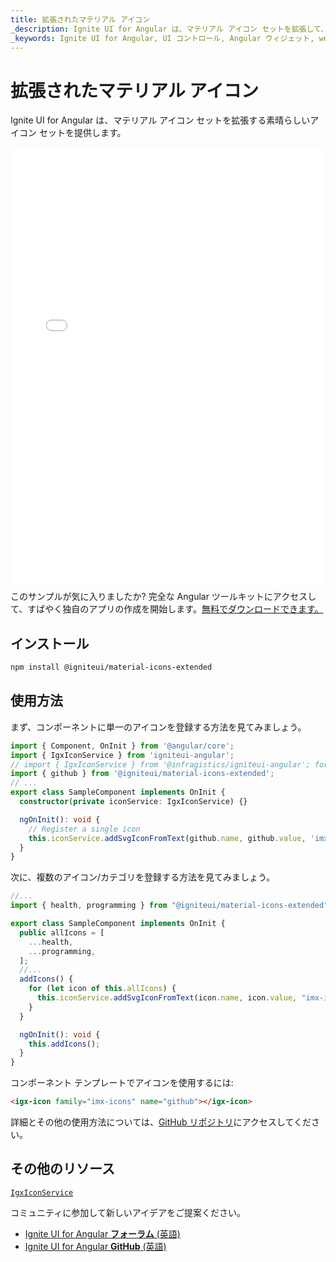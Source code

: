```yaml
---
title: 拡張されたマテリアル アイコン
_description: Ignite UI for Angular は、マテリアル アイコン セットを拡張して、デザイナーや開発者に幅広いアイコンを提供しています。 
_keywords: Ignite UI for Angular, UI コントロール, Angular ウィジェット, web ウィジェット, UI ウィジェット, Angular, ネイティブ Angular コンポーネント スイート, ネイティブ Angular コントロール、ネイティブ Angular コンポーネント ライブラリ, Angular Icon コンポーネント, Angular Icon コントロール, 拡張されたマテリアル アイコン
---
```


# 拡張されたマテリアル アイコン
<p class="highlight">Ignite UI for Angular は、マテリアル アイコン セットを拡張する素晴らしいアイコン セットを提供します。</p>

<div class="sample-container loading" style="height: 700px">
    <iframe id="material-icons-extended-iframe" seamless="" class="lazyload no-theming" width="100%" height="100%" frameborder="0" src="{environment:demosBaseUrl}/data-display/material-icons-extended" onload="onSampleIframeContentLoaded(this);"></iframe>
</div>
<p style="margin: 0;padding-top: 0.5rem">このサンプルが気に入りましたか? 完全な Angular ツールキットにアクセスして、すばやく独自のアプリの作成を開始します。<a class="no-external-icon mchNoDecorate trackCTA" target="_blank" href="https://jp.infragistics.com/products/ignite-ui-angular/download" data-xd-ga-action="Download" data-xd-ga-label="Ignite UI for Angular">無料でダウンロードできます。</a></p>
<div class="divider--half"></div>

## インストール

```sh
npm install @igniteui/material-icons-extended
```

## 使用方法

まず、コンポーネントに単一のアイコンを登録する方法を見てみましょう。

```typescript
import { Component, OnInit } from '@angular/core';
import { IgxIconService } from 'igniteui-angular';
// import { IgxIconService } from '@infragistics/igniteui-angular'; for licensed package
import { github } from '@igniteui/material-icons-extended';
// ...
export class SampleComponent implements OnInit {
  constructor(private iconService: IgxIconService) {}

  ngOnInit(): void {
    // Register a single icon
    this.iconService.addSvgIconFromText(github.name, github.value, 'imx-icons');
  }
}
```

次に、複数のアイコン/カテゴリを登録する方法を見てみましょう。

```typescript
//...
import { health, programming } from "@igniteui/material-icons-extended";

export class SampleComponent implements OnInit {
  public allIcons = [
    ...health,
    ...programming,
  ];
  //...
  addIcons() {
    for (let icon of this.allIcons) {
      this.iconService.addSvgIconFromText(icon.name, icon.value, "imx-icons");
    }
  }

  ngOnInit(): void {
    this.addIcons();
  }
}
```

コンポーネント テンプレートでアイコンを使用するには:

```html
<igx-icon family="imx-icons" name="github"></igx-icon>
```

詳細とその他の使用方法については、[GitHub リポジトリ](https://github.com/IgniteUI/material-icons-extended)にアクセスしてください。

## その他のリソース
<div class="divider--half"></div>

[`IgxIconService`]({environment:angularApiUrl}/classes/igxiconservice.html)

コミュニティに参加して新しいアイデアをご提案ください。

* [Ignite UI for Angular **フォーラム** (英語)](https://www.infragistics.com/community/forums/f/ignite-ui-for-angular)
* [Ignite UI for Angular **GitHub** (英語)](https://github.com/IgniteUI/igniteui-angular)
